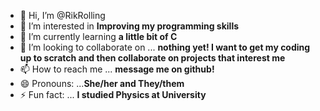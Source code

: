 - 👋 Hi, I’m @RikRolling
- 👀 I’m interested in **Improving my programming skills**
- 🌱 I’m currently learning **a little bit of C**
- 💞️ I’m looking to collaborate on ... **nothing yet! I want to get my coding up to scratch and then collaborate on projects that interest me**
- 📫 How to reach me ... **message me on github!**
- 😄 Pronouns: ...**She/her and They/them**
- ⚡ Fun fact: ... **I studied Physics at University**

<!---
RikRolling/RikRolling is a ✨ special ✨ repository because its `README.md` (this file) appears on your GitHub profile.
You can click the Preview link to take a look at your changes.
--->
